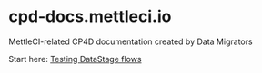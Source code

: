 # cpd-docs.mettleci.io
MettleCI-related CP4D documentation created by Data Migrators

Start here: [Testing DataStage flows](testing-datastage-flows.md)